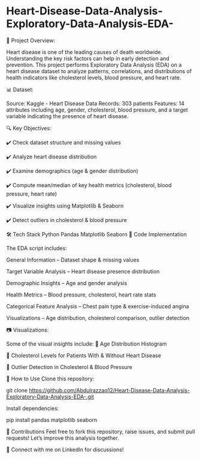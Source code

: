 # Heart-Disease-Data-Analysis-Exploratory-Data-Analysis-EDA-
📌 Project Overview:

Heart disease is one of the leading causes of death worldwide. Understanding the key risk factors can help in early detection and prevention. This project performs Exploratory Data Analysis (EDA) on a heart disease dataset to analyze patterns, correlations, and distributions of health indicators like cholesterol levels, blood pressure, and heart rate.

📊 Dataset:

Source: Kaggle - Heart Disease Data
Records: 303 patients
Features: 14 attributes including age, gender, cholesterol, blood pressure, and a target variable indicating the presence of heart disease.

🔍 Key Objectives:

✔️ Check dataset structure and missing values

✔️ Analyze heart disease distribution

✔️ Examine demographics (age & gender distribution)

✔️ Compute mean/median of key health metrics (cholesterol, blood pressure, heart rate)

✔️ Visualize insights using Matplotlib & Seaborn

✔️ Detect outliers in cholesterol & blood pressure

🛠️ Tech Stack
Python
Pandas
Matplotlib
Seaborn
📜 Code Implementation

The EDA script includes:

General Information – Dataset shape & missing values

Target Variable Analysis – Heart disease presence distribution

Demographic Insights – Age and gender analysis

Health Metrics – Blood pressure, cholesterol, heart rate stats

Categorical Feature Analysis – Chest pain type & exercise-induced angina

Visualizations – Age distribution, cholesterol comparison, outlier detection

📷 Visualizations:

Some of the visual insights include:
📌 Age Distribution Histogram

📌 Cholesterol Levels for Patients With & Without Heart Disease

📌 Outlier Detection in Cholesterol & Blood Pressure

📂 How to Use
Clone this repository:

git clone https://github.com/Abdulrazzaq12/Heart-Disease-Data-Analysis-Exploratory-Data-Analysis-EDA-.git

Install dependencies:

pip install pandas matplotlib seaborn  

🤝 Contributions
Feel free to fork this repository, raise issues, and submit pull requests! Let’s improve this analysis together.

🚀 Connect with me on LinkedIn for discussions!

